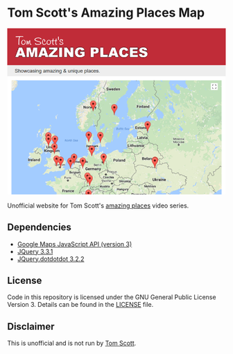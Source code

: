# Tom Scott's Amazing Places Map
![Screenshot](screenshot-2017-08-03.png)

Unofficial website for Tom Scott's [amazing places](https://www.youtube.com/playlist?list=PL96C35uN7xGK_y459BdHCtGeftqs5_nff) video series.

## Dependencies
- [Google Maps JavaScript API (version 3)](https://developers.google.com/maps/documentation/javascript/)
- [JQuery 3.3.1](https://jquery.com/)
- [JQuery.dotdotdot 3.2.2](https://github.com/FrDH/jQuery.dotdotdot)

## License

Code in this repository is licensed under the GNU General Public License Version 3. Details can be found in the [LICENSE](LICENSE) file. 

## Disclaimer

This is unofficial and is not run by [Tom Scott](https://www.tomscott.com/).
